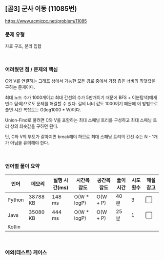 ## [골3] 군사 이동 (11085번)

https://www.acmicpc.net/problem/11085

### 문제 유형

자료 구조, 분리 집합

<br>

### 어려웠던 점 / 문제의 핵심

C와 V를 연결하는 그래프 상에서 가능한 모든 경로 중에서 가장 좁은 너비의 최댓값을 구하는 문제이다.

최대 노드 수가 1000개이고 최대 간선의 수가 5만개이기 때문에 BFS + 이분탐색(매개 변수 탐색)으로도 문제를 해결할 수 있다. 길의 너비 값도 1000이기 때문에 이 방법으로 풀면 시간 복잡도는 O(log1000 * W)이다.

Union-Find로 풀려면 C와 V를 포함하는 최대 스패닝 트리를 구성하고 최대 스패닝 트리 상의 최솟값을 구하면 된다.

단, C와 V의 부모가 같아지면 break해야 하므로 최대 스패닝 트리의 간선 수는 N - 1개가 아님을 유의해야 한다.

<br>

### 언어별 풀이 요약

| 언어   | 메모리   | 실행 시간(ms) | 시간복잡도  | 공간복잡도 | 풀이 시간 | 시도 횟수 | 해설 참고            |
| ------ | -------- | ------------- | ----------- | ---------- | --------- | --------- | -------------------- |
| Python | 38788 KB | 148 ms        | O(W * logP) | O(W + P)   | 40분      | 3         | :white_large_square: |
| Java   | 35080 KB | 444 ms        | O(W * logP) | O(W + P)   | 25분      | 1         | :white_large_square: |
| Kotlin |          |               |             |            |           |           |                      |

<br>

### 예외(테스트) 케이스

```
```

